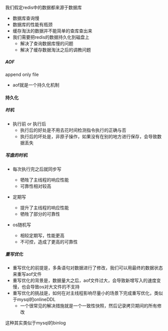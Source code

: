 我们假定redis中的数据都来源于数据库

- 数据库查询慢
- 数据库的性能有瓶颈
- 缓存淘汰的数据并不能简单的查库查出来
- 我们需要把redis的数据持久化到磁盘上
  - 解决了查询数据库慢的问题
  - 解决了缓存数据淘汰之后的调教问题



##### AOF

append only file



- aof就是一个持久化机制





#### 持久化

##### 时机

- 执行前 or 执行后
  - 执行后的好处是不用去花时间检测指令执行的正确与否
  - 执行后的坏处是，非原子操作，如果没有在别的地方进行保存，会导致数据丢失



##### 写盘的时机

- 每次执行完之后就同步写
  - 牺牲了主线程的响应性能
  - 可靠性相对较高

- 定期写
  - 提升了主线程的响应性能
  - 牺牲了部分的可靠性

- os随机写
  - 相较定期写，性能更高
  - 不可控，造成了更高的可靠性



##### 重写优化

- 重写优化的前提是，多条语句对数据进行了修改，我们可以用最终的数据状态来重写aof文件
- 重写优化的背景是，数据量大之后，aof文件过大，会导致新增写入的速度变慢，也会导致os对大文件的不支持
- 重写优化的挑战是，如何在对主线程影响尽量小的场景下完成重写优化，类似于mysql的onlineDDL
  - 一个很常见的解决措施就是一个一致性快照，然后记录拷贝期间的所有修改



这种其实类似于mysql的binlog



